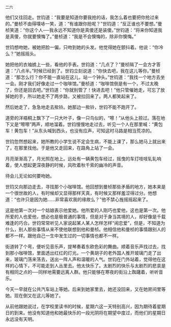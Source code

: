     二六 

   他们又往回走。世钧道：“我要是知道你要我抢的话，我怎么着也要把你抢过来的。”曼桢不由得噗哧一笑，道：“有谁跟你抢呢？”世钧道：“反正谁也不要想。”曼桢笑道：“你这个人──我永远不知道你是真傻还是装傻。”世钧道：“将来你知道我是真傻，你就要懊悔了。”曼桢道：“我是不会懊悔的，除非你懊悔。”

   世钧想吻她，被她把脸一偏，只吻到她的头发。他觉得她在颤抖着。他说：“你冷么？”她摇摇头。

   她把他的衣袖掳上一些，看他的手表。世钧道：“几点了？”曼桢隔了一会方才答道：“八点半。”时候已经到了。世钧立刻说道：“你快去吧，我在这儿等你。”曼桢道：“那怎么行？你不能一直站在这儿，站一个钟头。”世钧道：“我找一个地方去坐一会。刚才我们好像走过一个咖啡馆。”曼桢道：“咖啡馆倒是有一个，不过太晚了，你还是回去吧。”世钧道：“你就别管了！快进去吧！”他只管催她走，可忘了放掉她的手，所以她走不了两步路，又被拉回来了。两人都笑起来了。

   然后她走了，急急地走去揿铃。她那边一揿铃，世钧不能不跑开了。

   道旁的洋梧桐上飘下了一只大叶子，像一只鸟似的，“嚓！”从他头上掠过。落在地下又是“嚓嚓”两声，顺地溜着。世钧慢慢地走过去，听见一个人在那里喊：“黄包车！黄包车！”从东头喊到西头，也没有应声，可知这时马路是相当荒凉的。

   世钧忽然想起来，她所教的小学生说不定会生病，不能上课了，那么她马上就出来了，在那里找他。于是他又走回来，在路角上站了一会。

   月亮渐渐高了，月光照在地上。远处有一辆黄包车经过，摇曳的车灯吱吱轧轧响着，使人想起更深夜静的时候，风吹着秋千索的幽冷的声音。

   待会儿无论如何要吻她。

   世钧又向那边走去，寻找那个小咖啡馆。他回想到曼桢那些矛盾的地方，她本来是一个很世故的人，有时候却又显得那样天真，有时候又那样羞涩得过分。他想道：“也许只是因为她……非常喜欢我的缘故么？”他不禁心旌摇摇起来了。

   这是他第一次对一个姑娘表示他爱她。他所爱的人刚巧也爱他，这也是第一次。他所爱的人也爱他，想必也是极普通的事情，但是对于身当其境的人，却好像是千载难逢的巧合。世钧常常听见人家说起某人某人怎样怎样“闹恋爱”，但是，不知道为什么，别人那些事情从来不使他联想到他和曼桢。他相信他和曼桢的事情跟别人的都不一样。跟他自己一生中发生过的一切事情也都不一样。

   街道转了个弯，便听见音乐声，提琴奏着东欧色彩的舞曲。顺着音乐声找过去，找到那小咖啡馆，里面透出红红的灯光。一个黄胡子的老外国人推开玻璃门走了出来，玻璃门荡来荡去，送出一阵人声和温暖的人气。世钧在门外站着，觉得他在这样的心情下，不可能走到人丛里去。他太快乐了。太剧烈的快乐与太剧烈的悲哀是有相同之点的──同样地需要远离人群。他只能够在寒夜的街沿上踟躇着，听听音乐。

   今天一早就在公共汽车站上等她。后来到她家里去，她还没回来，又在她房间里等她。现在倒又在这儿等她了。

   从前他跟她说过，在学校里读书的时候，星期六这一天特别高兴，因为期待着星期日的到来。他没有知道他和她最快乐的一段光阴将在期望中度过，而他们的星期日永远没有天明。

